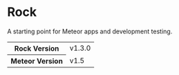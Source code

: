 # Rock
A starting point for Meteor apps and development testing.

<table>
  <tbody>
    <tr>
      <th>Rock Version</th>
      <td>v1.3.0</td>
    </tr>
    <tr>
      <th>Meteor Version</th>
      <td>v1.5</td>
    </tr>
  </tbody>
</table>
